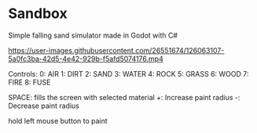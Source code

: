 # Sandbox
Simple falling sand simulator made in Godot with C#



https://user-images.githubusercontent.com/26551674/126063107-5a0fc3ba-42d5-4e42-929b-f5afd5074176.mp4


Controls:
0: AIR
1: DIRT
2: SAND
3: WATER
4: ROCK
5: GRASS
6: WOOD
7: FIRE
8: FUSE

SPACE: fills the screen with selected material
+: Increase paint radius
-: Decrease paint radius

hold left mouse button to paint




